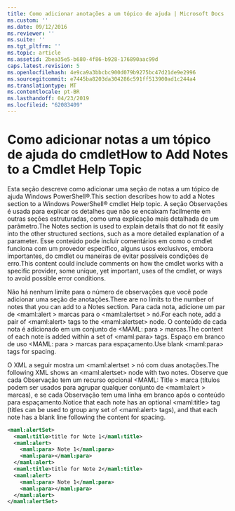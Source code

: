 ```yaml
---
title: Como adicionar anotações a um tópico de ajuda | Microsoft Docs
ms.custom: ''
ms.date: 09/12/2016
ms.reviewer: ''
ms.suite: ''
ms.tgt_pltfrm: ''
ms.topic: article
ms.assetid: 2bea35e5-b680-4f86-b928-176890aac99d
caps.latest.revision: 5
ms.openlocfilehash: 4e9ca9a3bbcbc900d079b9275bc47d21de9e2996
ms.sourcegitcommit: e7445ba8203da304286c591ff513900ad1c244a4
ms.translationtype: MT
ms.contentlocale: pt-BR
ms.lasthandoff: 04/23/2019
ms.locfileid: "62083409"
---
```

# <a name="how-to-add-notes-to-a-cmdlet-help-topic"></a><span data-ttu-id="8c921-102">Como adicionar notas a um tópico de ajuda do cmdlet</span><span class="sxs-lookup"><span data-stu-id="8c921-102">How to Add Notes to a Cmdlet Help Topic</span></span>

<span data-ttu-id="8c921-103">Esta seção descreve como adicionar uma seção de notas a um tópico de ajuda Windows PowerShell®.</span><span class="sxs-lookup"><span data-stu-id="8c921-103">This section describes how to add a Notes section to a Windows PowerShell® cmdlet Help topic.</span></span> <span data-ttu-id="8c921-104">A seção Observações é usada para explicar os detalhes que não se encaixam facilmente em outras seções estruturadas, como uma explicação mais detalhada de um parâmetro.</span><span class="sxs-lookup"><span data-stu-id="8c921-104">The Notes section is used to explain details that do not fit easily into the other structured sections, such as a more detailed explanation of a parameter.</span></span> <span data-ttu-id="8c921-105">Esse conteúdo pode incluir comentários em como o cmdlet funciona com um provedor específico, alguns usos exclusivos, embora importantes, do cmdlet ou maneiras de evitar possíveis condições de erro.</span><span class="sxs-lookup"><span data-stu-id="8c921-105">This content could include comments on how the cmdlet works with a specific provider, some unique, yet important, uses of the cmdlet, or ways to avoid possible error conditions.</span></span>

<span data-ttu-id="8c921-106">Não há nenhum limite para o número de observações que você pode adicionar uma seção de anotações.</span><span class="sxs-lookup"><span data-stu-id="8c921-106">There are no limits to the number of notes that you can add to a Notes section.</span></span> <span data-ttu-id="8c921-107">Para cada nota, adicione um par de \<maml:alert > marcas para o \<maml:alertset > nó.</span><span class="sxs-lookup"><span data-stu-id="8c921-107">For each note, add a pair of \<maml:alert> tags to the \<maml:alertset> node.</span></span> <span data-ttu-id="8c921-108">O conteúdo de cada nota é adicionado em um conjunto de \<MAML: para > marcas.</span><span class="sxs-lookup"><span data-stu-id="8c921-108">The content of each note is added within a set of \<maml:para> tags.</span></span> <span data-ttu-id="8c921-109">Espaço em branco de uso \<MAML: para > marcas para espaçamento.</span><span class="sxs-lookup"><span data-stu-id="8c921-109">Use blank \<maml:para> tags for spacing.</span></span>

<span data-ttu-id="8c921-110">O XML a seguir mostra um \<maml:alertset > nó com duas anotações.</span><span class="sxs-lookup"><span data-stu-id="8c921-110">The following XML shows an \<maml:alertset> node with two notes.</span></span> <span data-ttu-id="8c921-111">Observe que cada Observação tem um recurso opcional \<MAML: Title > marca (títulos podem ser usados para agrupar qualquer conjunto de \<maml:alert > marcas), e se cada Observação tem uma linha em branco após o conteúdo para espaçamento.</span><span class="sxs-lookup"><span data-stu-id="8c921-111">Notice that each note has an optional \<maml:title> tag (titles can be used to group any set of \<maml:alert> tags), and that each note has a blank line following the content for spacing.</span></span>

```xml
<maml:alertSet>
  <maml:title>title for Note 1</maml:title>
  <maml:alert>
    <maml:para> Note 1</maml:para>
    <maml:para></maml:para>
  </maml:alert>
  <maml:title>title for Note 2</maml:title>
  <maml:alert>
    <maml:para> Note 1</maml:para>
    <maml:para></maml:para>
  </maml:alert>
</maml:alertSet>
```



